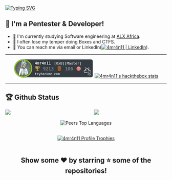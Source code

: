 

[![Typing SVG](https://readme-typing-svg.herokuapp.com?font=Hack&size=30&color=%239315B7&pause=500&lines=HELLO+%F0%9F%91%8B;I'm+Khalid+-+aka+4MR4N11)](https://git.io/typing-svg)

## :name_badge: I'm a Pentester & Developer!

- :peach: I'm currently studying Software engineering at [ALX Africa](https://www.alxafrica.com/).
- :tangerine: I often lose my temper doing Boxes and CTFS.
- :watermelon: You can reach me via email or LinkedIn([<img alt="4mr4n11 | LinkedIn" width="22px" src="https://icon-library.com/images/linked-in-icon-small/linked-in-icon-small-24.jpg" />][linkedin]).

---
<div align="center">
  
[![4mr4n11's tryhackme stats](https://raw.githubusercontent.com/4mr4n11/4mr4n11/master/assets/4mr4n11.png)][tryhackme]
[![4mr4n11's hackthebox stats](https://www.hackthebox.eu/badge/image/1095316)][hackthebox]

</div>

---

## 🏆 Github Status

<img  src="https://github-readme-stats.vercel.app/api?username=4mr4n11&show_icons=true&hide_border=true&theme=radical" width="45%" align="right" >
<img  src="https://github-readme-streak-stats.herokuapp.com/?user=4mr4n11&theme=radical" width="45%" >
<div align="center">
  
![Peers Top Languages](https://github-readme-stats.vercel.app/api/top-langs/?username=4mr4n11&layout=compact&bg_color=7049c7,86a8e7,E56EB2&title_color=fff&text_color=fff)
  
  </div>
<br /> 

<div align="center">
  <a href="https://github.com/ryo-ma/github-profile-trophy">
    <img src="https://github-profile-trophy.vercel.app/?username=4mr4n11&theme=onestar&no-frame=true" alt="4mr4n11 Profile Trophies" />
  </a>
</div>


<br /> 

<div align="center">

## Show some ❤️ by starring ⭐ some of the repositories!

</div>
<!-- 
![Peers's github stats](https://github-readme-stats.vercel.app/api?username=4mr4n11&theme=radical&count_private=true&show_icons=true&bg_color=7049c7,86a8e7,E56EB2&title_color=fff&text_color=fff)

![Peers Top Languages](https://github-readme-stats.vercel.app/api/top-langs/?username=4mr4n11&layout=compact&bg_color=7049c7,86a8e7,E56EB2&title_color=fff&text_color=fff) -->
<!--
**4MR4N11/4MR4N11** is a ✨ _special_ ✨ repository because its `README.md` (this file) appears on your GitHub profile.

Here are some ideas to get you started:

- 🔭 I’m currently working on ...
- 🌱 I’m currently learning ...
- 👯 I’m looking to collaborate on ...
- 🤔 I’m looking for help with ...
- 💬 Ask me about ...
- 📫 How to reach me: ...
- 😄 Pronouns: ...
- ⚡ Fun fact: ...
-->
[linkedin]: https://www.linkedin.com/in/4mr4n11/
[tryhackme]: https://tryhackme.com/p/4mr4n11
[hackthebox]: https://app.hackthebox.com/profile/1095316
